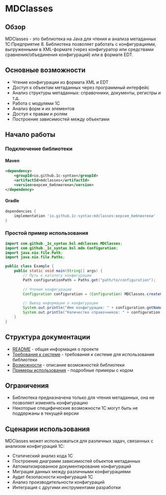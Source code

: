 # MDClasses

## Обзор

MDClasses - это библиотека на Java для чтения и анализа метаданных 1С:Предприятие 8. Библиотека позволяет работать с конфигурациями, выгруженными в XML-формате (через конфигуратор или средствами сравнения/объединения конфигураций) или в формате EDT.

## Основные возможности

* Чтение конфигурации из формата XML и EDT
* Доступ к объектам метаданных через программный интерфейс
* Анализ структуры метаданных: справочники, документы, регистры и т.д.
* Работа с модулями 1С
* Анализ форм и их элементов
* Доступ к правам и ролям
* Построение зависимостей между объектами

## Начало работы

### Подключение библиотеки

#### Maven

```xml
<dependency>
    <groupId>io.github.1c-syntax</groupId>
    <artifactId>mdclasses</artifactId>
    <version>версия_библиотеки</version>
</dependency>
```

#### Gradle

```groovy
dependencies {
    implementation 'io.github.1c-syntax:mdclasses:версия_библиотеки'
}
```

### Простой пример использования

```java
import com.github._1c_syntax.bsl.mdclasses.MDClasses;
import com.github._1c_syntax.bsl.mdo.Configuration;
import java.nio.file.Path;
import java.nio.file.Paths;

public class Example {
    public static void main(String[] args) {
        // Путь к каталогу конфигурации
        Path configurationPath = Paths.get("path/to/configuration");
        
        // Чтение конфигурации
        Configuration configuration = (Configuration) MDClasses.createConfiguration(configurationPath);
        
        // Вывод информации о конфигурации
        System.out.println("Имя конфигурации: " + configuration.getName());
        System.out.println("Количество справочников: " + configuration.getCatalogs().size());
    }
}
```

## Структура документации

* [README](../README.md) - общая информация о проекте
* [Требования к системе](systemRequirements.md) - требования к системе для использования библиотеки
* [Возможности](features.md) - описание возможностей библиотеки
* [Примеры использования](examples.md) - подробные примеры с кодом

## Ограничения

* Библиотека предназначена только для чтения метаданных, она не позволяет изменять конфигурацию
* Некоторые специфические возможности 1С могут быть не поддержаны в текущей версии

## Сценарии использования

MDClasses может использоваться для различных задач, связанных с анализом конфигураций 1С:

* Статический анализ кода 1С
* Построение диаграмм зависимостей объектов метаданных
* Автоматизированное документирование конфигураций
* Миграция данных между различными конфигурациями
* Аудит безопасности конфигураций 1С
* Анализ производительности конфигураций
* Интеграция с другими инструментами разработки
